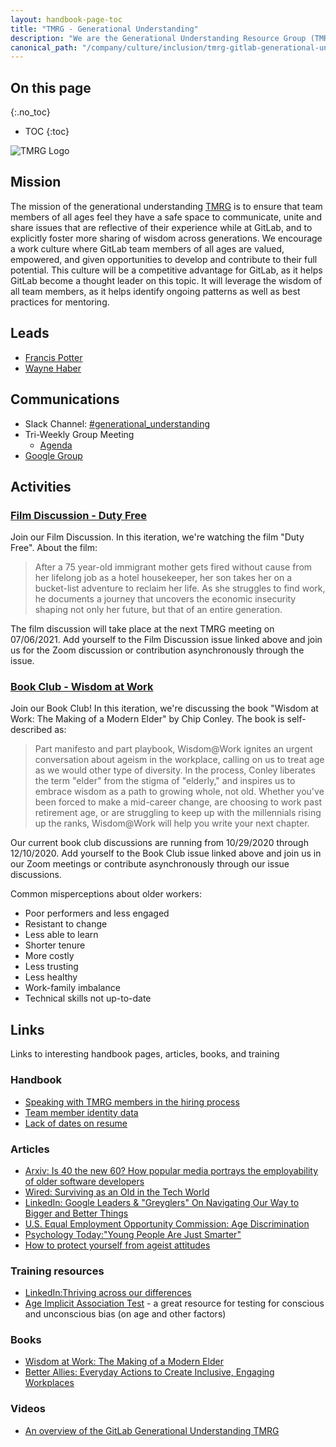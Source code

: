 ```yaml
---
layout: handbook-page-toc
title: "TMRG - Generational Understanding"
description: "We are the Generational Understanding Resource Group (TMRG) founded in the summer of 2020. Learn more!"
canonical_path: "/company/culture/inclusion/tmrg-gitlab-generational-understanding/"
---
```


## On this page
{:.no_toc}

- TOC
{:toc}

![TMRG Logo](https://gitlab.com/gitlab-com/marketing/corporate_marketing/corporate-marketing/-/raw/master/design/gitlab-brand-files/gitlab-logo-files/global-diversity-inclusion/full-color/jpg/di-generational-understanding-logo-rgb.jpg)


## Mission

The mission of the generational understanding [TMRG](/company/culture/inclusion/erg-guide/) is to ensure that team members of all ages feel they have a safe space to communicate, unite and share issues that are reflective of their experience while at GitLab, and to explicitly foster more sharing of wisdom across generations. We encourage a work culture where GitLab team members of all ages are valued, empowered, and given opportunities to develop and contribute to their full potential. This culture will be a competitive advantage for GitLab, as it helps GitLab become a thought leader on this topic. It will leverage the wisdom of all team members, as it helps identify ongoing patterns as well as best practices for mentoring.

## Leads

* [Francis Potter](https://about.gitlab.com/company/team/#francispotter)
* [Wayne Haber](https://about.gitlab.com/company/team/#whaber)

## Communications

* Slack Channel: [#generational_understanding](https://gitlab.slack.com/archives/C014A4NNVG8/p1596576533036100)
* Tri-Weekly Group Meeting
  * [Agenda](https://docs.google.com/document/d/1h81q60KnCJFsATKjZKOFglBmgkv8TlGrKY8punX2SEg/edit#heading=h.hypr6mscnzqs)
* [Google Group](https://groups.google.com/a/gitlab.com/g/Generational_Differences_ERG)

## Activities

### [Film Discussion - Duty Free](https://gitlab.com/gitlab-com/book-clubs/-/issues/26)

Join our Film Discussion. In this iteration, we're watching the film "Duty Free". About the film:

> After a 75 year-old immigrant mother gets fired without cause from her lifelong job as a hotel housekeeper, her son takes her on a bucket-list adventure to reclaim her life. As she struggles to find work, he documents a journey that uncovers the economic insecurity shaping not only her future, but that of an entire generation.

The film discussion will take place at the next TMRG meeting on 07/06/2021. Add yourself to the Film Discussion issue linked above and join us for the Zoom discussion or contribution asynchronously through the issue.

### [Book Club - Wisdom at Work](https://gitlab.com/gitlab-com/book-clubs/-/issues/13)

Join our Book Club! In this iteration, we're discussing the book "Wisdom at Work: The Making of a Modern Elder" by Chip Conley. The book is self-described as:

> Part manifesto and part playbook, Wisdom@Work ignites an urgent conversation about ageism in the workplace, calling on us to treat age as we would other type of diversity. In the process, Conley liberates the term "elder" from the stigma of "elderly," and inspires us to embrace wisdom as a path to growing whole, not old. Whether you've been forced to make a mid-career change, are choosing to work past retirement age, or are struggling to keep up with the millennials rising up the ranks, Wisdom@Work will help you write your next chapter.

Our current book club discussions are running from 10/29/2020 through 12/10/2020. Add yourself to the Book Club issue linked above and join us in our Zoom meetings or contribute asynchronously through our issue discussions.

Common misperceptions about older workers:

* Poor performers and less engaged
* Resistant to change
* Less able to learn
* Shorter tenure
* More costly
* Less trusting
* Less healthy
* Work-family imbalance
* Technical skills not up-to-date

## Links

Links to interesting handbook pages, articles, books, and training

### Handbook

* [Speaking with TMRG members in the hiring process](/company/culture/inclusion/talent-acquisition-initiatives/#speaking-with-tmrg-members-in-the-hiring-process)
* [Team member identity data](/company/culture/inclusion/identity-data/#age-distribution)
* [Lack of dates on resume](/company/culture/inclusion/talent-acquisition-initiatives/#lack-of-dates-on-your-resume)

### Articles

* [Arxiv: Is 40 the new 60? How popular media portrays the employability of older software developers](https://arxiv.org/ftp/arxiv/papers/2004/2004.05847.pdf)
* [Wired: Surviving as an Old in the Tech World](https://www.wired.com/story/surviving-as-an-old-in-the-tech-world/)
* [LinkedIn: Google Leaders & "Greyglers"​ On Navigating Our Way to Bigger and Better Things](https://www.linkedin.com/pulse/google-leaders-greyglers-navigating-our-way-bigger-better-tracy-wilk/)
* [U.S. Equal Employment Opportunity Commission: Age Discrimination](https://www.eeoc.gov/age-discrimination)
* [Psychology Today:"Young People Are Just Smarter"](https://www.psychologytoday.com/us/blog/boomers-30/201710/young-people-are-just-smarter)
* [How to protect yourself from ageist attitudes](https://www.theguardian.com/careers/2017/apr/27/how-to-protect-yourself-from-ageist-attitudes)

### Training resources

* [LinkedIn:Thriving across our differences](https://www.linkedin.com/learning/confronting-bias-thriving-across-our-differences/outro-with-arianna-huffington)
* [Age Implicit Association Test](https://implicit.harvard.edu/implicit/takeatest.html) - a great resource for testing for conscious and unconscious bias (on age and other factors)

### Books

* [Wisdom at Work: The Making of a Modern Elder](https://www.amazon.com/Wisdom-Work-Making-Modern-Elder/dp/0525572902)
* [Better Allies: Everyday Actions to Create Inclusive, Engaging Workplaces](https://www.amazon.com/gp/product/1732723311/)

### Videos

* [An overview of the GitLab Generational Understanding TMRG](https://www.youtube.com/watch?v=6eke5700KWc)


